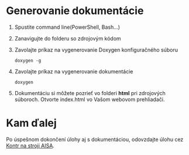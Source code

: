 # Generovanie dokumentácie

1. Spustite command line(PowerShell, Bash...)
2. Zanavigujte do folderu so zdrojovým kódom
3. Zavolajte príkaz na vygenerovanie Doxygen konfiguračného súboru

   ```
   doxygen -g
   ```
4. Zavolajte príkaz na vygenerovanie dokumentácie
   ```
   doxygen
   ```
5. Dokumentáciu si môžete pozrieť vo folderi **html** pri zdrojových súboroch. Otvorte index.html vo Vašom webovom prehliadači.

# Kam ďalej

Po úspešnom dokončení úlohy aj s dokumentáciou, odovzdajte úlohu cez [Kontr na stroji AISA](../ssh/README.md).